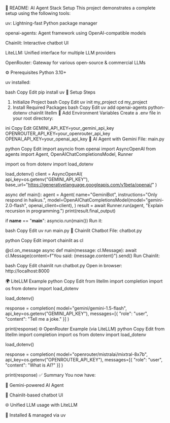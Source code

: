 📘 README: AI Agent Stack Setup
This project demonstrates a complete setup using the following tools:

uv: Lightning-fast Python package manager

openai-agents: Agent framework using OpenAI-compatible models

Chainlit: Interactive chatbot UI

LiteLLM: Unified interface for multiple LLM providers

OpenRouter: Gateway for various open-source & commercial LLMs

⚙️ Prerequisites
Python 3.10+

uv installed:

bash
Copy
Edit
pip install uv
📁 Setup Steps
1. Initialize Project
bash
Copy
Edit
uv init my_project
cd my_project
2. Install Required Packages
bash
Copy
Edit
uv add openai-agents python-dotenv chainlit litellm
🔐 Add Environment Variables
Create a .env file in your root directory:

ini
Copy
Edit
GEMINI_API_KEY=your_gemini_api_key
OPENROUTER_API_KEY=your_openrouter_api_key
OPENAI_API_KEY=your_openai_api_key
🤖 AI Agent with Gemini
File: main.py

python
Copy
Edit
import asyncio
from openai import AsyncOpenAI
from agents import Agent, OpenAIChatCompletionsModel, Runner

import os
from dotenv import load_dotenv

load_dotenv()
client = AsyncOpenAI(
    api_key=os.getenv("GEMINI_API_KEY"),
    base_url="https://generativelanguage.googleapis.com/v1beta/openai/"
)

async def main():
    agent = Agent(
        name="GeminiBot",
        instructions="Only respond in haikus.",
        model=OpenAIChatCompletionsModel(model="gemini-2.0-flash", openai_client=client),
    )
    result = await Runner.run(agent, "Explain recursion in programming.")
    print(result.final_output)

if __name__ == "__main__":
    asyncio.run(main())
Run it:

bash
Copy
Edit
uv run main.py
💬 Chainlit Chatbot
File: chatbot.py

python
Copy
Edit
import chainlit as cl

@cl.on_message
async def main(message: cl.Message):
    await cl.Message(content=f"You said: {message.content}").send()
Run Chainlit:

bash
Copy
Edit
chainlit run chatbot.py
Open in browser: http://localhost:8000

🌍 LiteLLM Example
python
Copy
Edit
from litellm import completion
import os
from dotenv import load_dotenv

load_dotenv()

response = completion(
    model="gemini/gemini-1.5-flash",
    api_key=os.getenv("GEMINI_API_KEY"),
    messages=[{ "role": "user", "content": "Tell me a joke." }]
)

print(response)
🌐 OpenRouter Example (via LiteLLM)
python
Copy
Edit
from litellm import completion
import os
from dotenv import load_dotenv

load_dotenv()

response = completion(
    model="openrouter/mistralai/mixtral-8x7b",
    api_key=os.getenv("OPENROUTER_API_KEY"),
    messages=[{ "role": "user", "content": "What is AI?" }]
)

print(response)
✅ Summary
You now have:

🔁 Gemini-powered AI Agent

💬 Chainlit-based chatbot UI

🌐 Unified LLM usage with LiteLLM

🚀 Installed & managed via uv
